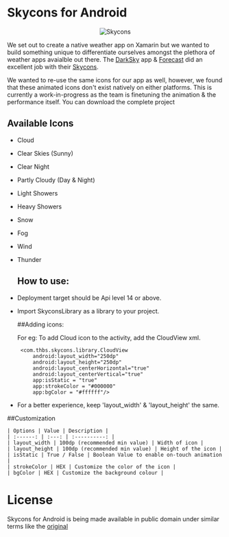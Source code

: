 Skycons for Android
===================

<p align="center">
  <img src="https://github.com/torryharris/Skycons/blob/master/Skycons/skycons.gif" alt="Skycons"/>
</p>

We set out to create a native weather app on Xamarin but we wanted to build something unique to differentiate ourselves amongst the plethora of weather apps avaialble out there. The [DarkSky](http://darkskyapp.com) app & [Forecast](http://forecast.io) did an excellent job with their [Skycons](http://darkskyapp.github.io/skycons/). 

We wanted to re-use the same icons for our app as well, however, we found that these animated icons don't exist natively on either platforms. This is currently a work-in-progress as the team is finetuning the animation & the performance itself. You can download the complete project 

## Available Icons
- Cloud
- Clear Skies (Sunny)
- Clear Night
- Partly Cloudy (Day & Night)
- Light Showers
- Heavy Showers
- Snow
- Fog
- Wind
- Thunder

  ## How to use:
 - Deployment target should be Api level 14 or above.

 - Import SkyconsLibrary as a library to your project.

  
   ##Adding icons:

    For eg: To add Cloud icon to the activity, add the CloudView xml.
                       
        <com.thbs.skycons.library.CloudView
            android:layout_width="250dp"
            android:layout_height="250dp"
            android:layout_centerHorizontal="true"
            android:layout_centerVertical="true"
            app:isStatic = "true"
            app:strokeColor = "#000000"
            app:bgColor = "#ffffff"/>

 -  For a better experience, keep 'layout_width' & 'layout_height' the same.


   ##Customization
    
    | Options | Value | Description |
    | :------: | :---: | :----------: |
    | layout_width | 100dp (recommended min value) | Width of icon |
    | layout_height | 100dp (recommended min value) | Height of the icon |
    | isStatic | True / False | Boolean Value to enable on-touch animation |
    | strokeColor | HEX | Customize the color of the icon |
    | bgColor | HEX | Customize the background colour |

License
=======

Skycons for Android is being made available in public domain under similar terms like the [original](http://darkskyapp.github.io)
